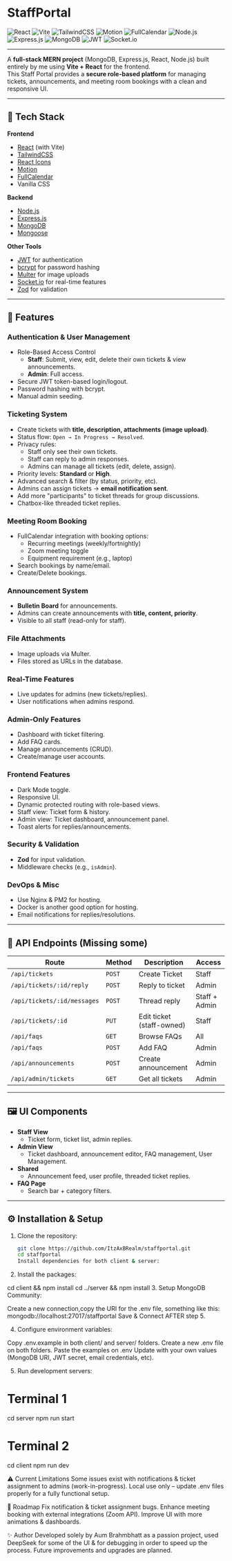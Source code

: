# StaffPortal

![React](https://img.shields.io/badge/Frontend-React-blue?logo=react)
![Vite](https://img.shields.io/badge/Bundler-Vite-yellow?logo=vite)
![TailwindCSS](https://img.shields.io/badge/Styling-TailwindCSS-38B2AC?logo=tailwindcss)
![Motion](https://img.shields.io/badge/Animations-Framer%20Motion-ff69b4?logo=framer)
![FullCalendar](https://img.shields.io/badge/Calendar-FullCalendar-2E8B57)
![Node.js](https://img.shields.io/badge/Backend-Node.js-green?logo=node.js)
![Express.js](https://img.shields.io/badge/API-Express-black?logo=express)
![MongoDB](https://img.shields.io/badge/Database-MongoDB-47A248?logo=mongodb)
![JWT](https://img.shields.io/badge/Auth-JWT-orange?logo=jsonwebtokens)
![Socket.io](https://img.shields.io/badge/Realtime-Socket.io-010101?logo=socketdotio)

---

A **full-stack MERN project** (MongoDB, Express.js, React, Node.js) built entirely by me using **Vite + React** for the frontend.  
This Staff Portal provides a **secure role-based platform** for managing tickets, announcements, and meeting room bookings with a clean and responsive UI.

---

## 🚀 Tech Stack

**Frontend**

- [React](https://react.dev/) (with Vite)
- [TailwindCSS](https://tailwindcss.com/)
- [React Icons](https://react-icons.github.io/react-icons/)
- [Motion](https://motion.dev/)
- [FullCalendar](https://fullcalendar.io/)
- Vanilla CSS

**Backend**

- [Node.js](https://nodejs.org/)
- [Express.js](https://expressjs.com/)
- [MongoDB](https://www.mongodb.com/)
- [Mongoose](https://mongoosejs.com/)

**Other Tools**

- [JWT](https://jwt.io/) for authentication
- [bcrypt](https://www.npmjs.com/package/bcrypt) for password hashing
- [Multer](https://www.npmjs.com/package/multer) for image uploads
- [Socket.io](https://socket.io/) for real-time features
- [Zod](https://zod.dev/) for validation

---

## 🔐 Features

### Authentication & User Management

- Role-Based Access Control
  - **Staff**: Submit, view, edit, delete their own tickets & view announcements.
  - **Admin**: Full access.
- Secure JWT token-based login/logout.
- Password hashing with bcrypt.
- Manual admin seeding.

### Ticketing System

- Create tickets with **title, description, attachments (image upload)**.
- Status flow: `Open → In Progress → Resolved`.
- Privacy rules:
  - Staff only see their own tickets.
  - Staff can reply to admin responses.
  - Admins can manage all tickets (edit, delete, assign).
- Priority levels: **Standard** or **High**.
- Advanced search & filter (by status, priority, etc).
- Admins can assign tickets → **email notification sent**.
- Add more "participants" to ticket threads for group discussions.
- Chatbox-like threaded ticket replies.

### Meeting Room Booking

- FullCalendar integration with booking options:
  - Recurring meetings (weekly/fortnightly)
  - Zoom meeting toggle
  - Equipment requirement (e.g., laptop)
- Search bookings by name/email.
- Create/Delete bookings.

### Announcement System

- **Bulletin Board** for announcements.
- Admins can create announcements with **title, content, priority**.
- Visible to all staff (read-only for staff).

### File Attachments

- Image uploads via Multer.
- Files stored as URLs in the database.

### Real-Time Features

- Live updates for admins (new tickets/replies).
- User notifications when admins respond.

### Admin-Only Features

- Dashboard with ticket filtering.
- Add FAQ cards.
- Manage announcements (CRUD).
- Create/manage user accounts.

### Frontend Features

- Dark Mode toggle.
- Responsive UI.
- Dynamic protected routing with role-based views.
- Staff view: Ticket form & history.
- Admin view: Ticket dashboard, announcement panel.
- Toast alerts for replies/announcements.

### Security & Validation

- **Zod** for input validation.
- Middleware checks (e.g., `isAdmin`).

### DevOps & Misc

- Use Nginx & PM2 for hosting.
- Docker is another good option for hosting.
- Email notifications for replies/resolutions.

---

## 📡 API Endpoints (Missing some)

| Route                       | Method | Description               | Access        |
| --------------------------- | ------ | ------------------------- | ------------- |
| `/api/tickets`              | `POST` | Create Ticket             | Staff         |
| `/api/tickets/:id/reply`    | `POST` | Reply to ticket           | Admin         |
| `/api/tickets/:id/messages` | `POST` | Thread reply              | Staff + Admin |
| `/api/tickets/:id`          | `PUT`  | Edit ticket (staff-owned) | Staff         |
| `/api/faqs`                 | `GET`  | Browse FAQs               | All           |
| `/api/faqs`                 | `POST` | Add FAQ                   | Admin         |
| `/api/announcements`        | `POST` | Create announcement       | Admin         |
| `/api/admin/tickets`        | `GET`  | Get all tickets           | Admin         |

---

## 🖼️ UI Components

- **Staff View**
  - Ticket form, ticket list, admin replies.
- **Admin View**
  - Ticket dashboard, announcement editor, FAQ management, User Management.
- **Shared**
  - Announcement feed, user profile, threaded ticket replies.
- **FAQ Page**
  - Search bar + category filters.

---

## ⚙️ Installation & Setup

1. Clone the repository:

   ```bash
   git clone https://github.com/ItzAxBRealm/staffportal.git
   cd staffportal
   Install dependencies for both client & server:
   ```

2. Install the packages:

cd client && npm install
cd ../server && npm install 3. Setup MongoDB Community:

Create a new connection,copy the URI for the .env file, something like this: mongodb://localhost:27017/staffportal
Save & Connect AFTER step 5.

4. Configure environment variables:

Copy .env.example in both client/ and server/ folders.
Create a new .env file on both folders.
Paste the examples on .env
Update with your own values (MongoDB URI, JWT secret, email credentials, etc).

5. Run development servers:

# Terminal 1

cd server
npm run start

# Terminal 2

cd client
npm run dev

⚠️ Current Limitations
Some issues exist with notifications & ticket assignment to admins (work-in-progress).
Local use only – update .env files properly for a fully functional setup.

📌 Roadmap
Fix notification & ticket assignment bugs.
Enhance meeting booking with external integrations (Zoom API).
Improve UI with more animations & dashboards.

✨ Author
Developed solely by Aum Brahmbhatt as a passion project, used DeepSeek for some of the UI & for debugging in order to speed up the process.
Future improvements and upgrades are planned.
